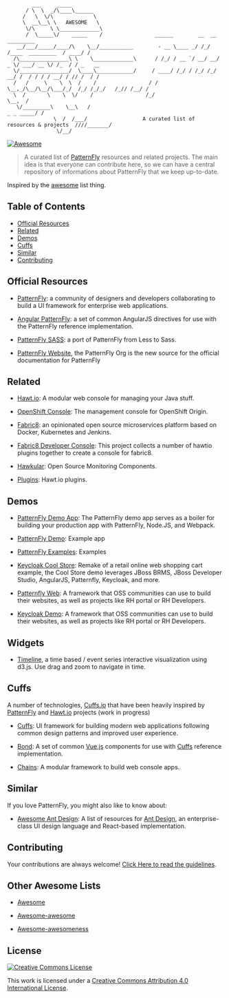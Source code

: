 ```
        ___     _____
      / \  \  _/\____\______
     /   \  \/\             \
     \  __\__\ \   AWESOME   \                                             
      \/\     \ \_____________\                                           
      /  \_____\/    _____    /                 ______        __  __                 _________
   __/___/_____/____/\    \__/___________        - __ \____ _/ /_/ /____  _________  / ____/ /
  /\________________\ \    \_____________\      / /_/ / __ `/ __/ __/ _ \/ ___/ __ \/ /_  / / _   __
  \/________________/  \____\____________/     / ____/ /_/ / /_/ /_/  __/ /  / / / / __/ / // /  / /
  /   /     \    \  \  /    /                 / /    \__,_/\__/\__/\___/_/  /_/ /_/_/   /_// /__/ /
  \  /       \    \  \/    /                 /_/                                           \__,  /
   \/_________\    \__\   /                                                          _ _ _____/ /
               \  /  /___/                  A curated list of resources & projects  ////_______/
                \/__/
```

[![Awesome](https://cdn.rawgit.com/sindresorhus/awesome/d7305f38d29fed78fa85652e3a63e154dd8e8829/media/badge.svg)](https://github.com/sindresorhus/awesome)

> A curated list of [PatternFly](https://www.patternfly.org) resources and related projects. The main idea is that everyone can contribute here, so we can have a central repository of informations about PatternFly that we keep up-to-date.

Inspired by the [awesome](https://github.com/sindresorhus/awesome) list thing.

## Table of Contents

- [Official Resources](#official-resources)
- [Related](#related)
- [Demos](#demos)
- [Cuffs](#cuffs)
- [Similar](#similar)
- [Contributing](#contributing)


## Official Resources

- [PatternFly](https://www.patternfly.org): a community of designers and developers collaborating to build a UI framework for enterprise web applications.

- [Angular PatternFly](https://github.com/patternfly/angular-patternfly): a set of common AngularJS directives for use with the PatternFly reference implementation.

- [PatternFly SASS](https://github.com/patternfly/patternfly-sass): a port of PatternFly from Less to Sass.

- [PatternFly Website](https://github.com/patternfly/patternfly-org), the PatternFly Org is the new source for the official documentation for PatternFly

## Related

- [Hawt.io](http://hawt.io/): A modular web console for managing your Java stuff.

- [OpenShift Console](https://github.com/openshift/origin-web-console/): The management console for OpenShift Origin.

- [Fabric8](http://fabric8.io/): an opinionated open source microservices platform based on Docker, Kubernetes and Jenkins.

- [Fabric8 Developer Console](https://github.com/fabric8io/fabric8-console): This project collects a number of hawtio plugins together to create a console for fabric8.

- [Hawkular](http://www.hawkular.org/index.html): Open Source Monitoring Components.

- [Plugins](http://hawt.io/plugins/index.html): Hawt.io plugins.


## Demos

- [PatternFly Demo App](https://github.com/patternfly/patternfly-demo-app): The PatternFly demo app serves as a boiler for building your production app with PatternFly, Node.JS, and Webpack.

- [PatternFly Demo](https://github.com/andresgalante/patternfly-demo): Example app

- [PatternFly Examples](https://github.com/erundle/patternfly-examples): Examples

- [Keycloak Cool Store](https://github.com/jbossdemocentral/brms-coolstore-demo-angular-patternfly): Remake of a retail online web shopping cart example, the Cool Store demo leverages JBoss BRMS, JBoss Developer Studio, AngularJS, Patternfly, Keycloak, and more.

- [Patternfly Web](https://github.com/srambach/patternfly-web): A framework that OSS communities can use to build their websites, as well as projects like RH portal or RH Developers.

- [Keycloak Demo](https://github.com/mohitsuman/keycloak-demo-angular): A framework that OSS communities can use to build their websites, as well as projects like RH portal or RH Developers.


## Widgets

- [Timeline](https://github.com/patternfly/patternfly-timeline), a time based / event series interactive visualization using d3.js. Use drag and zoom to navigate in time.


## Cuffs

A number of technologies, [Cuffs.io](http://cuffs.io) that have been heavily inspired by [PatternFly](https://www.patternfly.org) and [Hawt.io](http://hawt.io/) projects (work in progress)

- [Cuffs](https://github.com/cuffs/cuffs): UI framework for building modern web applications following common design patterns and improved user experience.

- [Bond](https://github.com/cuffs/bond): A set of common [Vue.js](https://vuejs.org/) components for use with [Cuffs](http://cuffs.io) reference implementation.

- [Chains](https://github.com/cuffs/chains): A modular framework to build web console apps.


## Similar

If you love PatternFly, you might also like to know about:

- [Awesome Ant Design](https://github.com/websemantics/awesome-ant-design): A list of resources for [Ant Design](http://ant.design),  an enterprise-class UI design language and React-based implementation.


## Contributing

Your contributions are always welcome! [Click Here to read the guidelines](https://github.com/websemantics/awesome-patternfly/blob/master/contributing.md).


## Other Awesome Lists

- [Awesome](https://github.com/sindresorhus/awesome)

- [Awesome-awesome](https://github.com/emijrp/awesome-awesome)

- [Awesome-awesomeness](https://github.com/bayandin/awesome-awesomeness)


## License

[![Creative Commons License](http://i.creativecommons.org/l/by/4.0/88x31.png)](http://creativecommons.org/licenses/by/4.0/)

This work is licensed under a [Creative Commons Attribution 4.0 International License](http://creativecommons.org/licenses/by/4.0/).
